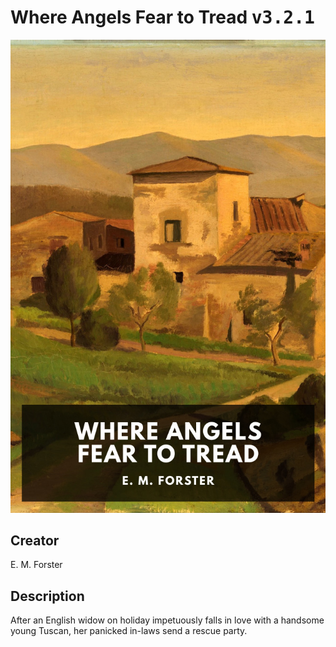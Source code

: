 
# Where Angels Fear to Tread <kbd>v3.2.1</kbd>

<center>
  <img src="./cover-1024.jpg"/>
</center>

## Creator
E. M. Forster

## Description
After an English widow on holiday impetuously falls in love with a handsome young Tuscan, her panicked in-laws send a rescue party.
